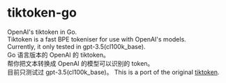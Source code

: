 # tiktoken-go
OpenAI's tiktoken in Go.  
Tiktoken is a fast BPE tokeniser for use with OpenAI's models.  
Currently, it only tested in gpt-3.5(cl100k_base).  
Go 语言版本的 OpenAI 的 tiktoken。  
帮你把文本转换成 OpenAI 的模型可以识别的 token。  
目前只测试过 gpt-3.5(cl100k_base)。
This is a port of the original [tiktoken](https://github.com/openai/tiktoken).

